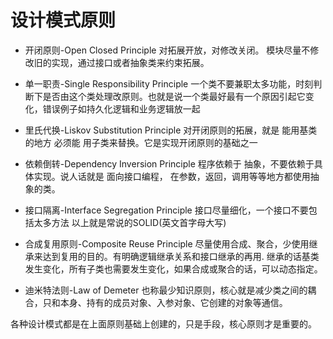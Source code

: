 # 设计模式原则
* 开闭原则-Open Closed Principle
    对拓展开放，对修改关闭。 模块尽量不修改旧的实现，通过接口或者抽象类来约束拓展。
* 单一职责-Single Responsibility Principle
    一个类不要兼职太多功能，时刻判断下是否由这个类处理改原则。也就是说一个类最好最有一个原因引起它变化，错误例子如持久化逻辑和业务逻辑放一起
*  里氏代换-Liskov Substitution Principle
    对开闭原则的拓展，就是 能用基类的地方 必须能 用子类来替换。它是实现开闭原则的基础之一
* 依赖倒转-Dependency Inversion Principle
    程序依赖于 抽象，不要依赖于具体实现。说人话就是 面向接口编程， 在参数，返回，调用等等地方都使用抽象的类。
* 接口隔离-Interface Segregation Principle
    接口尽量细化，一个接口不要包括太多方法
以上就是常说的SOLID(英文首字母大写)

* 合成复用原则-Composite Reuse Principle
    尽量使用合成、聚合，少使用继承来达到复用的目的。有明确逻辑继承关系和接口继承的再用. 继承的话基类发生变化，所有子类也需要发生变化，如果合成或聚合的话，可以动态指定。
* 迪米特法则-Law of Demeter
    也称最少知识原则，核心就是减少类之间的耦合，只和本身、持有的成员对象、入参对象、它创建的对象等通信。
    
各种设计模式都是在上面原则基础上创建的，只是手段，核心原则才是重要的。
